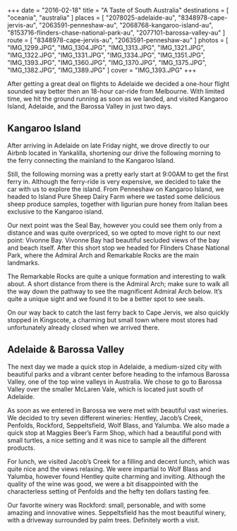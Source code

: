 +++
date    = "2016-02-18"
title   = "A Taste of South Australia"
destinations = [ "oceania", "australia" ]
places  = [
  "2078025-adelaide-au", "8348978-cape-jervis-au", "2063591-penneshaw-au",
  "2068768-kangaroo-island-au", "8153716-flinders-chase-national-park-au",
  "2077101-barossa-valley-au"
]
route  = [ "8348978-cape-jervis-au", "2063591-penneshaw-au" ]
photos = [
  "IMG_1299.JPG", "IMG_1304.JPG", "IMG_1313.JPG", "IMG_1321.JPG", "IMG_1322.JPG",
  "IMG_1331.JPG", "IMG_1334.JPG", "IMG_1351.JPG", "IMG_1393.JPG", "IMG_1360.JPG",
  "IMG_1370.JPG", "IMG_1375.JPG", "IMG_1382.JPG", "IMG_1389.JPG"
]
cover = "IMG_1393.JPG"
+++

After getting a great deal on flights to Adelaide we decided a one-hour flight sounded way better then an 18-hour car-ride from Melbourne. With limited time, we hit the ground running as soon as we landed, and visited Kangaroo Island, Adelaide, and the Barossa Valley in just two days.

<!--more-->
## Kangaroo Island
After arriving in Adelaide on late Friday night, we drove directly to our Airbnb located in Yankalilla, shortening our drive the following morning to the ferry connecting the mainland to the Kangaroo Island.

Still, the following morning was a pretty early start at 9:00AM to get the first ferry in. Although the ferry-ride is very expensive, we decided to take the car with us to explore the island. From Penneshaw on Kangaroo Island, we headed to Island Pure Sheep Dairy Farm where we tasted some delicious sheep produce samples, together with ligurian pure honey from Italian bees exclusive to the Kangaroo island.

Our next point was the Seal Bay, however you could see them only from a distance and was quite overpriced, so we opted to move right to our next point: Vivonne Bay. Vivonne Bay had beautiful secluded views of the bay and beach itself. After this short stop we headed for Flinders Chase National Park, where the Admiral Arch and Remarkable Rocks are the main landmarks.

The Remarkable Rocks are quite a unique formation and interesting to walk about. A short distance from there is the Admiral Arch; make sure to walk all the way down the pathway to see the magnificent Admiral Arch below. It’s quite a unique sight and we found it to be a better spot to see seals.

On our way back to catch the last ferry back to Cape Jervis, we also quickly stopped in Kingscote, a charming but small town where most stores had unfortunately already closed when we arrived there.

## Adelaide & Barossa Valley
The next day we made a quick stop in Adelaide, a medium-sized city with beautiful parks and a vibrant center before heading to the infamous Barossa Valley, one of the top wine valleys in Australia. We chose to go to Barossa Valley over the smaller McLaren Vale, which is located just south of Adelaide.

As soon as we entered in Barossa we were met with beautiful vast wineries. We decided to try seven different wineries: Hentley, Jacob’s Creek, Penfolds, Rockford, Seppeltsfield, Wolf Blass, and Yalumba. We also made a quick stop at Maggies Beer’s Farm Shop, which had a beautiful pond with small turtles, a nice setting and it was nice to sample all the different products.

For lunch, we visited Jacob’s Creek for a filling and decent lunch, which was quite nice and the views relaxing. We were impartial to Wolf Blass and Yalumba, however found Hentley quite charming and inviting. Although the quality of the wine was good, we were a bit disappointed with the characterless setting of Penfolds and the hefty ten dollars tasting fee.

Our favorite winery was Rockford: small, personable, and with some amazing and innovative wines. Seppeltsfield has the most beautiful winery, with a driveway surrounded by palm trees. Definitely worth a visit.
